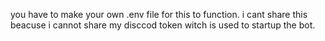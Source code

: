 you have to make your own .env file for this to function. i cant share this beacuse i cannot share my disccod token witch is used to startup the bot.
